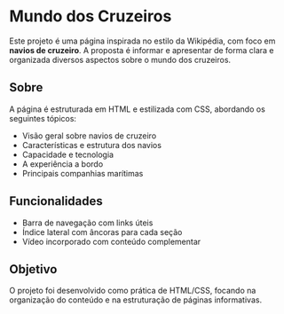 # Mundo dos Cruzeiros

Este projeto é uma página inspirada no estilo da Wikipédia, com foco em **navios de cruzeiro**. A proposta é informar e apresentar de forma clara e organizada diversos aspectos sobre o mundo dos cruzeiros.

## Sobre

A página é estruturada em HTML e estilizada com CSS, abordando os seguintes tópicos:
- Visão geral sobre navios de cruzeiro
- Características e estrutura dos navios
- Capacidade e tecnologia
- A experiência a bordo
- Principais companhias marítimas

## Funcionalidades

- Barra de navegação com links úteis
- Índice lateral com âncoras para cada seção
- Vídeo incorporado com conteúdo complementar

## Objetivo

O projeto foi desenvolvido como prática de HTML/CSS, focando na organização do conteúdo e na estruturação de páginas informativas.